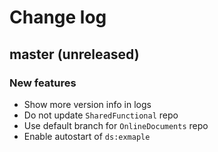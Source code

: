 # Change log

## master (unreleased)

### New features

* Show more version info in logs
* Do not update `SharedFunctional` repo
* Use default branch for `OnlineDocuments` repo
* Enable autostart of `ds:exmaple`
